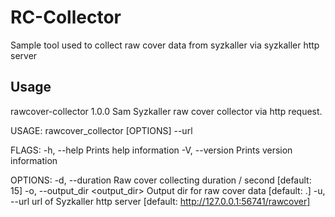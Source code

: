 # RC-Collector
Sample tool used to collect raw cover data from syzkaller via syzkaller http server
## Usage
rawcover-collector 1.0.0
Sam
Syzkaller raw cover collector via http request.

USAGE:
    rawcover_collector [OPTIONS] --url <url>

FLAGS:
    -h, --help       Prints help information
    -V, --version    Prints version information

OPTIONS:
    -d, --duration <duration>        Raw cover collecting duration / second [default: 15]
    -o, --output_dir <output_dir>    Output dir for raw cover data [default: .]
    -u, --url <url>                  url of Syzkaller http server [default: http://127.0.0.1:56741/rawcover]
